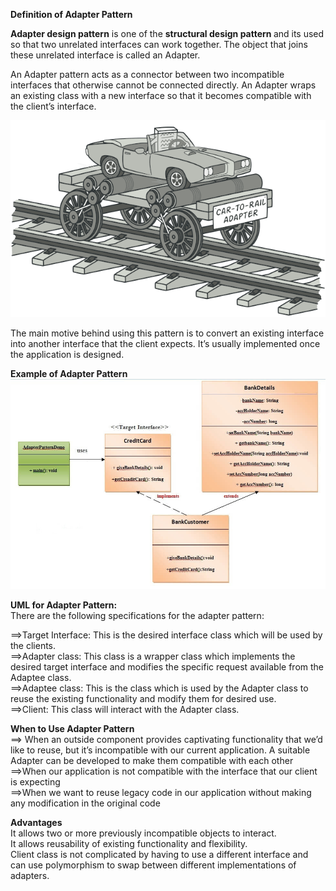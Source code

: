 <b>Definition of Adapter Pattern</b><br/>

<b>Adapter design pattern</b> is one of the <b>structural design pattern </b> and its used so that two unrelated interfaces can work together. 
The object that joins these unrelated interface is called an Adapter.<br/>

An Adapter pattern acts as a connector between two incompatible interfaces that otherwise cannot be connected directly.
An Adapter wraps an existing class with a new interface so that it becomes compatible with the client’s interface.<br/>

<img src="https://github.com/firoze-hossain/Design-Pattern/blob/master/Structural%20Patterns/adapter-design-pattern/out/production/adapter-design-pattern/image/adapter.png" alt="Adapter" title="adapter"><br/>

The main motive behind using this pattern is to convert an existing interface into another interface that the client expects.
It’s usually implemented once the application is designed.<br/>

<b>Example of Adapter Pattern</b><br/>
<img src="https://github.com/firoze-hossain/Design-Pattern/blob/master/Structural%20Patterns/adapter-design-pattern/out/production/adapter-design-pattern/image/adapteruml.jpg" alt="AdapterUML" title="adapteruml"><br/>

<b>UML for Adapter Pattern:</b><br/>
There are the following specifications for the adapter pattern:<br/>

==>Target Interface: This is the desired interface class which will be used by the clients.<br/>
==>Adapter class: This class is a wrapper class which implements the desired target interface and modifies the specific request available from the Adaptee class.<br/>
==>Adaptee class: This is the class which is used by the Adapter class to reuse the existing functionality and modify them for desired use.<br/>
==>Client: This class will interact with the Adapter class.<br/>

<b>When to Use Adapter Pattern</b><br/>
==> When an outside component provides captivating functionality that we’d like to reuse, but it’s incompatible with our current application. A suitable Adapter can be developed to make them compatible with each other<br/>
==>When our application is not compatible with the interface that our client is expecting<br/>
==>When we want to reuse legacy code in our application without making any modification in the original code<br/>

<b>Advantages</b> <br/>
It allows two or more previously incompatible objects to interact. <br/>
It allows reusability of existing functionality and flexibility.<br/>
Client class is not complicated by having to use a different interface and can use polymorphism to swap between different implementations of adapters.<br/>

